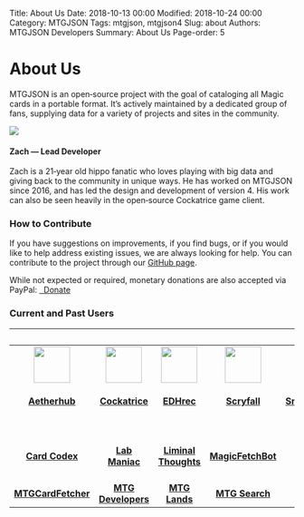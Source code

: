 Title: About Us
Date: 2018-10-13 00:00
Modified: 2018-10-24 00:00
Category: MTGJSON
Tags: mtgjson, mtgjson4
Slug: about
Authors: MTGJSON Developers
Summary: About Us
Page-order: 5

# About Us
MTGJSON is an open‐source project with the goal of cataloging all Magic cards in a portable format. It’s actively maintained by a dedicated group of fans, supplying data for a variety of projects and sites in the community.

<div id="div-bio"><img class="bio" src="img/zach.png" /><h4>Zach — Lead Developer</h4>
Zach is a 21‐year old hippo fanatic who loves playing with big data and giving back to the community in unique ways. He has worked on MTGJSON since 2016, and has led the design and development of version 4. His work can also be seen heavily in the open‐source Cockatrice game client.</div>

### How to Contribute
If you have suggestions on improvements, if you find bugs, or if you would like to help address existing issues, we are always looking for help. You can contribute to the project through our <span class="classic-link">[GitHub page](https://github.com/mtgjson/mtgjson4)</span>.

While not expected or required, monetary donations are also accepted via PayPal: <a href="https://www.paypal.me/Zachhalpern"><i class="fa fa-paypal" aria-hidden="true"></i>&nbsp;&nbsp;Donate</a>

<h3 class="users">Current and Past Users</h3>

&nbsp;|&nbsp;|&nbsp;|&nbsp;|&nbsp;|&nbsp;
:---:|:---:|:---:|:---:|:---:|:---:
<a href="https://cockatrice.github.io"><img src="img/aetherhub.png" width="64px"/><br>**<h4>Aetherhub</h4>**<br></a> |<a href="https://cockatrice.github.io"><img src="img/cockatrice.png" width="64px"/><br>**<h4>Cockatrice</h4>**<br></a> | <a href="https://edhrec.com"><img src="img/edhrec.png" width="64px"/><br>**<h4>EDHrec</h4>**<br></a> | <a href="https://scryfall.com"><img src="img/scryfall.svg" width="64px"/><br>**<h4>Scryfall</h4>**<br></a> | <a href="https://snapcardster.com"><img src="img/snapcardster.png" width="64px"/><br>**<h4>Snapcardster</h4>**<br></a> | <a href="https://xmage.de"><img src="img/xmage.png" width="64px"/><br>**<h4>XMage</h4>**<br></a>
<a href="https://cardcodex.com"><br>**Card Codex**<br></a> | <a href="http://labmaniac.com"><br>**Lab Maniac**<br></a> | <a href="https://brennands.wordpress.com"><br>**Liminal Thoughts**<br></a> | <a href=""><br>**MagicFetchBot**<br></a> | <a href="https://magidex.com"><br>**Magidex**<br></a> | <a href="http://www.mtgbrewmaster.com"><br>**MTG Brewmaster**<br>
<a href="https://www.reddit.com/r/MTGCardFetcher"><br>**MTGCardFetcher**<br></a> | <a href="https://magicthegathering.io"><br>**MTG Developers**<br></a> | <a href="http://mtglands.com"><br>**MTG Lands**<br></a> | <a href="https://mtg-search.com"><br>**MTG Search**<br></a> | <a href="https://mtg.wtf"><br>**mtg.wtf**<br></a> | <a href="https://mtg.design/tamiyo"><br>**Tamiyo Discord Bot**<br>
